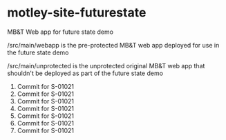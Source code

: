 # motley-site-futurestate
MB&amp;T Web app for future state demo

/src/main/webapp is the pre-protected MB&T web app deployed for use in the future state demo

/src/main/unprotected is the unprotected original MB&T web app that shouldn't be deployed as part of the future state demo


1. Commit for S-01021
2. Commit for S-01021
3. Commit for S-01021
4. Commit for S-01021
5. Commit for S-01021
6. Commit for S-01021
7. Commit for S-01021



